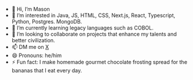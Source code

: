 - 👋 Hi, I’m Mason
- 👀 I’m interested in Java, JS, HTML, CSS, Next.js, React, Typescript, Python, Postgres. MongoDB.
- 🌱 I’m currently learning legacy languages such as COBOL.
- 💞️ I’m looking to collaborate on projects that enhance my talents and better civilization.
- 📫 DM me on <a href="https://twitter.com/yes_my_lege">X</a>
- 😄 Pronouns: he/him
- ⚡ Fun fact: I make homemade gourmet chocolate frosting spread for the bananas that I eat every day.

<!---
stringsArraysObjects/stringsArraysObjects is a ✨ special ✨ repository because its `README.md` (this file) appears on your GitHub profile.
You can click the Preview link to take a look at your changes.
--->
